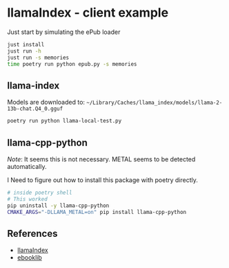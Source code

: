 # llamaIndex - client example

Just start by simulating the ePub loader

```bash
just install
just run -h
just run -s memories
time poetry run python epub.py -s memories
```

## llama-index

Models are downloaded to: `~/Library/Caches/llama_index/models/llama-2-13b-chat.Q4_0.gguf`

```bash
poetry run python llama-local-test.py
```

## llama-cpp-python

_Note_: It seems this is not necessary. METAL seems to be detected automatically.

I Need to figure out how to install this package with poetry directly.

```bash
# inside poetry shell
# This worked
pip uninstall -y llama-cpp-python
CMAKE_ARGS="-DLLAMA_METAL=on" pip install llama-cpp-python
```

## References

- [llamaIndex](https://www.llamaindex.ai/)
- [ebooklib](https://github.com/aerkalov/ebooklib)

